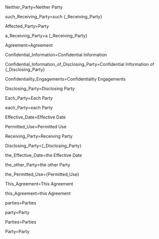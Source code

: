 Neither_Party=Neither <span class="definedterm">Party</span>

such_Receiving_Party=such {_Receiving_Party}

Affected_Party=<span class="definedterm">Party</span>

a_Receiving_Party=a {_Receiving_Party}

Agreement=<span class="definedterm">Agreement</span>

Confidential_Information=<span class="definedterm">Confidential Information</span>

Confidential_Information_of_Disclosing_Party=<span class="definedterm">Confidential Information</span> of {_Disclosing_Party}

Confidentiality_Engagements=<span class="definedterm">Confidentiality Engagements</span>

Disclosing_Party=<span class="definedterm">Disclosing Party</span>

Each_Party=Each <span class="definedterm">Party</span>

each_Party=each <span class="definedterm">Party</span>

Effective_Date=<span class="definedterm">Effective Date</span>

Permitted_Use=<span class="definedterm">Permitted Use</span>

Receiving_Party=<span class="definedterm">Receiving Party</span>

Disclosing_Party={_Disclosing_Party}

the_Effective_Date=the <span class="definedterm">Effective Date</span>

the_other_Party=the other <span class="definedterm">Party</span>

the_Permitted_Use={Permitted_Use}

This_Agreement=This <span class="definedterm">Agreement</span>

this_Agreement=this <span class="definedterm">Agreement</span>

parties=<span class="definedterm">Parties</span>

party=<span class="definedterm">Party</span>

Parties=<span class="definedterm">Parties</span>

Party=<span class="definedterm">Party</span>
